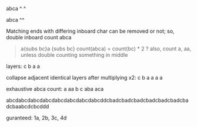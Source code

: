abca
^  ^

abca
 ^^


Matching ends with differing inboard char can be removed or not; so, double inboard count
abca
> a{subs bc}a
>  {subs bc}
count(abca) = count(bc) * 2 ?
also, count a, aa, unless double counting something in middle

layers:
  c
 b
a  a

collapse adjacent identical layers after multiplying x2:
    c
   b
  a  a
 a    a

exhaustive abca count:
a
aa
b
c
aba
aca

abcdabcdabcdabcdabcdabcdabcdabcddcbadcbadcbadcbadcbadcbadcbadcbaabcdcbcddd

guranteed: 1a, 2b, 3c, 4d
